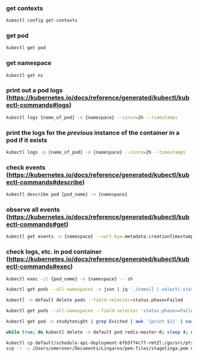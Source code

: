 ### get contexts
```sh
kubectl config get-contexts
```
### get pod
```sh
kubectl get pod
```

### get namespace
```sh
kubectl get ns
```

### print out a pod logs (https://kubernetes.io/docs/reference/generated/kubectl/kubectl-commands#logs)
```sh
kubectl logs {name_of_pod} -n {namespace} --since=2h --timestamps
```

### print the logs for the _previous_ instance of the container in a pod if it exists
```sh
kubectl logs -p {name_of_pod} -n {namespace} --since=2h --timestamps
```
### check events (https://kubernetes.io/docs/reference/generated/kubectl/kubectl-commands#describe)
```sh
kubectl describe pod {pod_name} -n {namespace}
```

### observe all events (https://kubernetes.io/docs/reference/generated/kubectl/kubectl-commands#get)
```sh
kubectl get events -n {namespace} --sort-by=.metadata.creationTimestamp
```

### check logs, etc. in pod container (https://kubernetes.io/docs/reference/generated/kubectl/kubectl-commands#exec)
```sh
kubectl exec -it {pod_name} -n {namespace} -- sh
```
```sh
kubectl get pods --all-namespaces -o json | jq '.items[] | select(.status.reason!=null) | select(.status.reason | contains("Evicted")) | "kubectl delete pods \(.metadata.name) -n \(.metadata.namespace)"' | xargs -n 1 bash -c
```
```sh
kubectl -n default delete pods --field-selector=status.phase=Failed
```
```sh
kubectl get pods --all-namespaces --field-selector 'status.phase==Failed' -o json | kubectl delete -f -
```
```sh
kubectl get pod -n studytonight | grep Evicted | awk '{print $1}' | xargs kubectl delete pod -n studytonight
```
```sh
while true; do kubectl delete -n default pod redis-master-0; sleep 4; done
```
```sh
kubectl cp default/schedule-api-deployment-6fb5f74c77-rmt2l:/go/src/pts-api/public/profiles /home/admin/
scp -r -i /Users/omeroner/Documents/Lingaros/pem-files/stagelinga.pem ubuntu@52.8.19.27:/home/ubuntu/pvc  /Users/omeroner
```
